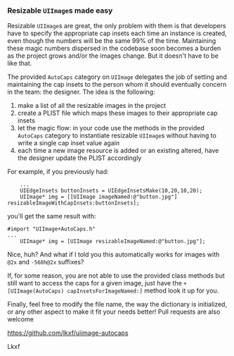### Resizable `UIImage`s made easy

Resizable `UIImage`s are great, the only problem with them is that developers have to specify the appropriate cap insets each time an instance is created, even though the numbers will be the same 99% of the time. Maintaining these magic numbers dispersed in the codebase soon becomes a burden as the project grows and/or the images change. But it doesn't have to be like that.

The provided `AutoCaps` category on `UIImage` delegates the job of setting and maintaining the cap insets to the person whom it should eventually concern in the team: the designer. The idea is the following:
1. make a list of all the resizable images in the project
2. create a PLIST file which maps these images to their appropriate cap insets
3. let the magic flow: in your code use the methods in the provided `AutoCaps` category to instantiate resizable `UIImage`s without having to write a single cap inset value again
4. each time a new image resource is added or an existing altered, have the designer update the PLIST accordingly

For example, if you previously had:

```objc
	...
	UIEdgeInsets buttonInsets = UIEdgeInsetsMake(10,20,10,20);
	UIImage* img = [[UIImage imageNamed:@"button.jpg"] resizableImageWithCapInsets:buttonInsets];
```

you'll get the same result with:

```objc
#import "UIImage+AutoCaps.h"
...
	UIImage* img = [UIImage resizableImageNamed:@"button.jpg"];
```

Nice, huh? And what if I told you this automatically works for images with `@2x` and `-568h@2x` suffixes?

If, for some reason, you are not able to use the provided class methods but still want to access the caps for a given image, just have the `+[UIImage(AutoCaps) capInsetsForImageNamed:]` method look it up for you.

Finally, feel free to modify the file name, the way the dictionary is initialized, or any other aspect to make it fit your needs better! Pull requests are also welcome

https://github.com/lkxf/uiimage-autocaps

Lkxf
